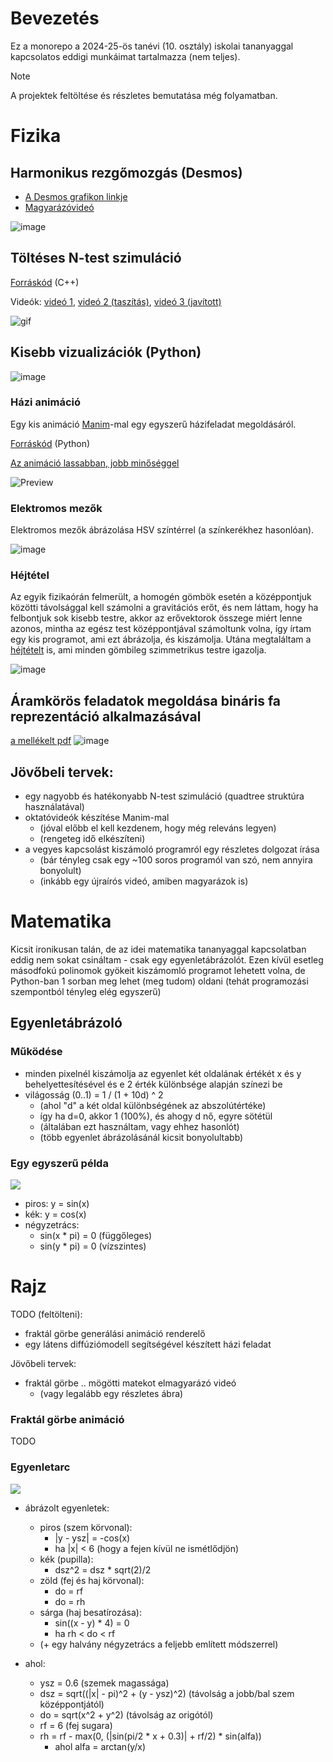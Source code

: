 # Bevezetés
Ez a monorepo a 2024-25-ös tanévi (10. osztály) iskolai tananyaggal kapcsolatos eddigi munkáimat tartalmazza (nem teljes).

> [!NOTE]
> A projektek feltöltése és részletes bemutatása még folyamatban.

# Fizika

## Harmonikus rezgőmozgás (Desmos)
- [A Desmos grafikon linkje](https://www.desmos.com/calculator/n7aijnefve)
- [Magyarázóvideó](temp_fizika/harmonikus_rezgomozgas.mkv)

![image](temp_fizika/harmonikus_rezgomozgas.png)

## Töltéses N-test szimuláció
[Forráskód](temp_fizika/fiz_szim.cpp) (C++)

Videók: [videó 1](temp_fizika/egyszeru_szimulacio.mkv), [videó 2 (taszítás)](temp_fizika/taszitas.mkv), [videó 3 (javított)](temp_fizika/fiz_szim_javitott.mkv)

![gif](temp_fizika/fiz_szim.gif)

## Kisebb vizualizációk (Python)
![image](temp_fizika/chat_kisebb.png)

### Házi animáció
Egy kis animáció [Manim](https://github.com/ManimCommunity/manim/)-mal egy egyszerű házifeladat megoldásáról.

[Forráskód](temp_fizika/hazi_animacio.py) (Python)

[Az animáció lassabban, jobb minőséggel](temp_fizika/hazi_animacio.mp4)

![Preview](temp_fizika/hazi_animacio.gif)

### Elektromos mezők
Elektromos mezők ábrázolása HSV színtérrel (a színkerékhez hasonlóan).

![image](temp_fizika/hsv_elektromos_ter.png)

### Héjtétel
Az egyik fizikaórán felmerült, a homogén gömbök esetén a középpontjuk közötti távolsággal kell számolni a gravitációs erőt, és nem láttam, hogy ha felbontjuk sok kisebb testre, akkor az erővektorok összege miért lenne azonos, mintha az egész test középpontjával számoltunk volna, így írtam egy kis programot, ami ezt ábrázolja, és kiszámolja. Utána megtaláltam a [héjtételt](https://hu.wikipedia.org/wiki/Gravit%C3%A1ci%C3%B3s_potenci%C3%A1l#G%C3%B6mbszimmetria) is, ami minden gömbileg szimmetrikus testre igazolja.

![image](temp_fizika/hejtetel.png)

## Áramkörös feladatok megoldása bináris fa reprezentáció alkalmazásával
[a mellékelt pdf](https://github.com/Krist0FF-T/suli_tanev_2024/blob/main/temp_fizika/aramkor_binaris_fa.pdf)
![image](temp_fizika/chat_aramkor.png)

## Jövőbeli tervek:
- egy nagyobb és hatékonyabb N-test szimuláció (quadtree struktúra használatával)
- oktatóvideók készítése Manim-mal
    - (jóval előbb el kell kezdenem, hogy még releváns legyen)
    - (rengeteg idő elkészíteni)
- a vegyes kapcsolást kiszámoló programról egy részletes dolgozat írása
    - (bár tényleg csak egy ~100 soros programól van szó, nem annyira bonyolult)
    - (inkább egy újraírós videó, amiben magyarázok is)


# Matematika
Kicsit ironikusan talán, de az idei matematika tananyaggal kapcsolatban eddig nem sokat csináltam - csak egy egyenletábrázolót. Ezen kívül esetleg másodfokú polinomok gyökeit kiszámomló programot lehetett volna, de Python-ban 1 sorban meg lehet (meg tudom) oldani (tehát programozási szempontból tényleg elég egyszerű)

## Egyenletábrázoló
### Működése
- minden pixelnél kiszámolja az egyenlet két oldalának értékét x és y behelyettesítésével és e 2 érték különbsége alapján színezi be
- világosság (0..1) = 1 / (1 + 10d) ^ 2
    - (ahol "d" a két oldal különbségének az abszolútértéke)
    - így ha d=0, akkor 1 (100%), és ahogy d nő, egyre sötétül
    - (általában ezt használtam, vagy ehhez hasonlót)
    - (több egyenlet ábrázolásánál kicsit bonyolultabb)

### Egy egyszerű példa
<img src="https://github.com/Krist0FF-T/ttk_talentum/blob/main/images/eq_sin_cos.png"/>

- piros: y = sin(x)
- kék: y = cos(x)
- négyzetrács:
    - sin(x * pi) = 0 (függőleges)
    - sin(y * pi) = 0 (vízszintes)


# Rajz
TODO (feltölteni):
- fraktál görbe generálási animáció renderelő
- egy látens diffúziómodell segítségével készített házi feladat

Jövőbeli tervek:
- fraktál görbe .. mögötti matekot elmagyarázó videó
    - (vagy legalább egy részletes ábra)

### Fraktál görbe animáció
TODO

### Egyenletarc
<img src="https://github.com/Krist0FF-T/ttk_talentum/blob/main/images/eq_face.png"/>

- ábrázolt egyenletek:
    - piros (szem körvonal):
        - |y - ysz| = -cos(x)
        - ha |x| < 6 (hogy a fejen kívül ne ismétlődjön)
    - kék (pupilla):
        - dsz^2 = dsz * sqrt(2)/2
    - zöld (fej és haj körvonal):
        - do = rf
        - do = rh
    - sárga (haj besatírozása):
        - sin((x - y) * 4) = 0
        - ha rh < do < rf
    - (+ egy halvány négyzetrács a feljebb említett módszerrel)

- ahol:
    - ysz = 0.6 (szemek magassága)
    - dsz = sqrt((|x| - pi)^2 + (y - ysz)^2) (távolság a jobb/bal szem középpontjától)
    - do = sqrt(x^2 + y^2) (távolság az origótól)
    - rf = 6 (fej sugara)
    - rh = rf - max(0, (|sin(pi/2 * x + 0.3)| + rf/2) * sin(alfa))
        - ahol alfa = arctan(y/x)

